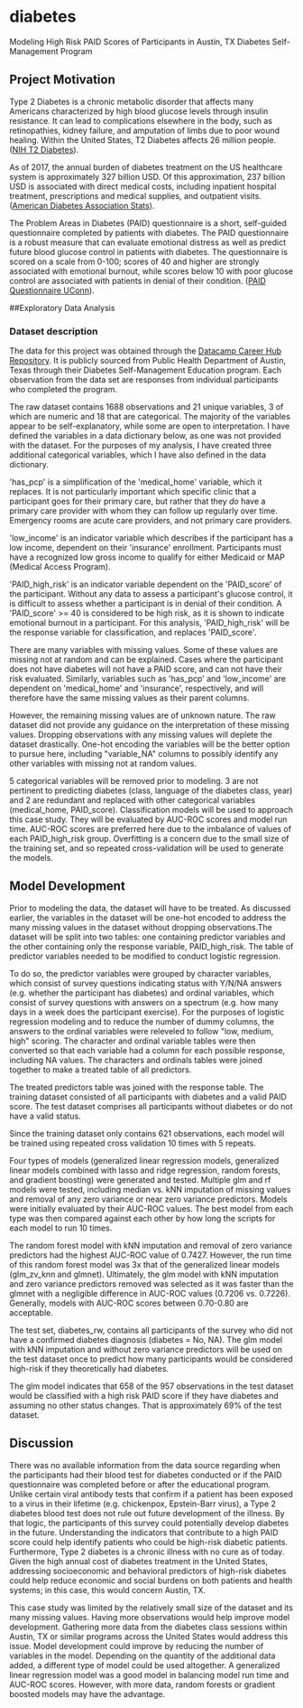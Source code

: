 # diabetes

Modeling High Risk PAID Scores of Participants in Austin, TX Diabetes Self-Management Program

## Project Motivation

Type 2 Diabetes is a chronic metabolic disorder that affects many
Americans characterized by high blood glucose levels through insulin
resistance. It can lead to complications elsewhere in the body, such as
retinopathies, kidney failure, and amputation of limbs due to poor wound
healing. Within the United States, T2 Diabetes affects 26 million
people. ([NIH T2 Diabetes](https://www.nih.gov/research-training/accelerating-medicines-partnership-amp/type-2-diabetes)).

As of 2017, the annual burden of diabetes treatment on the US healthcare
system is approximately 327 billion USD. Of this approximation, 237
billion USD is associated with direct medical costs, including inpatient
hospital treatment, prescriptions and medical supplies, and outpatient
visits. ([American Diabetes Association
Stats](https://www.diabetes.org/resources/statistics/cost-diabetes)).

The Problem Areas in Diabetes (PAID) questionnaire is a short,
self-guided questionnaire completed by patients with diabetes. The PAID
questionnaire is a robust measure that can evaluate emotional distress
as well as predict future blood glucose control in patients with
diabetes. The questionnaire is scored on a scale from 0-100; scores of
40 and higher are strongly associated with emotional burnout, while
scores below 10 with poor glucose control are associated with patients
in denial of their condition. ([PAID Questionnaire UConn](https://www.huskyhealthct.org/providers/provider_postings/diabetes/PAID_problem_areas_in_diabetes_questionnaire.pdf)).

##Exploratory Data Analysis
### Dataset description

The data for this project was obtained through the [Datacamp Career Hub
Repository](https://github.com/datacamp/careerhub-data/tree/master/Diabetes%20Self-Management).
It is publicly sourced from Public Health Department of Austin, Texas
through their Diabetes Self-Management Education program. Each
observation from the data set are responses from individual participants
who completed the program.

The raw dataset contains 1688 observations and 21 unique variables, 3 of which are numeric and 18 that are categorical. The majority of the variables appear to be self-explanatory, while some are open to interpretation. I have defined
the variables in a data dictionary below, as one was not provided with
the dataset. For the purposes of my analysis, I have created three
additional categorical variables, which I have also defined in the data
dictionary.

'has_pcp' is a simplification of the 'medical_home'
variable, which it replaces. It is not particularly important which specific clinic that a
participant goes for their primary care, but rather that they *do* have
a primary care provider with whom they can follow up regularly over
time. Emergency rooms are acute care providers, and not primary care
providers.

'low_income' is an indicator variable which describes if the participant
has a low income, dependent on their 'insurance' enrollment.
Participants must have a recognized low gross income to qualify for
either Medicaid or MAP (Medical Access Program).

'PAID_high_risk' is an indicator variable dependent on the 'PAID_score'
of the participant. Without any data to assess a participant's glucose
control, it is difficult to assess whether a participant is in denial of
their condition. A 'PAID_score' \>= 40 is considered to be high risk, as
it is shown to indicate emotional burnout in a participant. For this
analysis, 'PAID_high_risk' will be the response variable for
classification, and replaces 'PAID_score'.

There are many variables with missing values. Some of these values are missing not at random and can be explained. Cases where the participant does not have diabetes will not have a PAID score, and can not have their risk evaluated. Similarly, variables such as 'has_pcp' and 'low_income' are dependent on
'medical_home' and 'insurance', respectively, and will therefore have
the same missing values as their parent columns.

However, the remaining missing values are of unknown nature. The raw
dataset did not provide any guidance on the interpretation of these
missing values. Dropping observations with any missing values will
deplete the dataset drastically. One-hot encoding the variables will be the better option to pursue here, including "variable_NA" columns to possibly
identify any other variables with missing not at random values.

5 categorical variables will be removed prior to modeling. 3 are not pertinent to predicting diabetes (class, language of the diabetes class, year) and 2 are redundant and replaced with other categorical variables (medical_home, PAID_score). Classification models will be used to approach this case study. They will be evaluated by AUC-ROC scores and model run time. AUC-ROC scores are preferred here due to the imbalance of values of each PAID_high_risk group. Overfitting is a concern due to the small size of the training set, and so repeated cross-validation will be used to generate the models.

## Model Development
Prior to modeling the data, the dataset will have to be treated. As discussed earlier, the variables in the dataset will be one-hot encoded to address the many missing values in the dataset without dropping observations.The dataset will be split into two tables: one containing predictor variables and the other containing only the response variable, PAID_high_risk. The table of predictor variables needed to be modified to conduct logistic regression. 

To do so, the predictor variables were grouped by character variables, which consist of survey questions indicating status with Y/N/NA answers (e.g. whether the participant has diabetes) and ordinal variables, which consist of survey questions with answers on a spectrum (e.g. how many days in a week does the participant exercise). For the purposes of logistic regression modeling and to reduce the number of dummy columns, the answers to the ordinal variables were releveled to follow "low, medium, high" scoring. The character and ordinal variable tables were then converted so that each variable had a column for each possible response, including NA values. The characters and ordinals tables were joined together to make a treated table of all predictors.

The treated predictors table was joined with the response table. The training dataset consisted of all participants with diabetes and a valid PAID score. The test dataset comprises all participants without diabetes or do not have a valid status.

Since the training dataset only contains 621 observations, each model will be trained using repeated cross validation 10 times with 5 repeats.

Four types of models (generalized linear regression models, generalized linear models combined with lasso and ridge regression, random forests, and gradient boosting) were generated and tested. Multiple glm and rf models were tested, including median vs. kNN imputation of missing values and removal of any zero variance or near zero variance predictors. Models were initially evaluated by their AUC-ROC values. The best model from each type was then compared against each other by how long the scripts for each model to run 10 times.

The random forest model with kNN imputation and removal of zero variance predictors had the highest AUC-ROC value of 0.7427. However, the run time of this random forest model was 3x that of the generalized linear models (glm_zv_knn and glmnet). Ultimately, the glm model with kNN imputation and zero variance predictors removed was selected as it was faster than the glmnet with a negligible difference in AUC-ROC values (0.7206 vs. 0.7226). Generally, models with AUC-ROC scores between 0.70-0.80 are acceptable.

The test set, diabetes_rw, contains all participants of the survey who did not have a confirmed diabetes diagnosis (diabetes = No, NA). The glm model with kNN imputation and without zero variance predictors will be used on the test dataset once to predict how many participants would be considered high-risk if they theoretically had diabetes.

The glm model indicates that 658 of the 957 observations in the test dataset would be classified with a high risk PAID score if they have diabetes and assuming no other status changes. That is approximately 69% of the test dataset.

## Discussion

There was no available information from the data source regarding when the participants had their blood test for diabetes conducted or if the PAID questionnaire was completed before or after the educational program. Unlike certain viral antibody tests that confirm if a patient has been exposed to a virus in their lifetime (e.g. chickenpox, Epstein-Barr virus), a Type 2 diabetes blood test does not rule out future development of the illness. By that logic, the participants of this survey could potentially develop diabetes in the future. Understanding the indicators that contribute to a high PAID score could help identify patients who could be high-risk diabetic patients. Furthermore, Type 2 diabetes is a chronic illness with no cure as of today. Given the high annual cost of diabetes treatment in the United States, addressing socioeconomic and behavioral predictors of high-risk diabetes could help reduce economic and social burdens on both patients and health systems; in this case, this would concern Austin, TX.

This case study was limited by the relatively small size of the dataset and its many missing values. Having more observations would help improve model development. Gathering more data from the diabetes class sessions within Austin, TX or similar programs across the United States would address this issue. Model development could improve by reducing the number of variables in the model. Depending on the quantity of the additional data added, a different type of model could be used altogether. A generalized linear regression model was a good model in balancing model run time and AUC-ROC scores. However, with more data, random forests or gradient boosted models may have the advantage.

